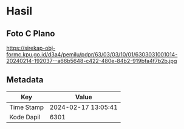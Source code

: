 # Hasil

## Foto C Plano

https://sirekap-obj-formc.kpu.go.id/d3a4/pemilu/pdpr/63/03/03/10/01/6303031001014-20240214-192037--a66b5648-c422-480e-84b2-919bfa4f7b2b.jpg


## Metadata

| Key        | Value               |
| ---------- | ------------------- |
| Time Stamp | 2024-02-17 13:05:41 |
| Kode Dapil | 6301                |



